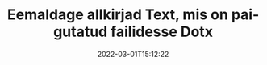 ---
############################# Static ############################
layout: "auto-gen-signature"
date: 2022-03-01T15:12:22
draft: false
operation: Delete
signaturetype: Text
fileformat: Dotx
productName: Java
lang: et
productCode: java
otherformats: pdf doc docx docm dot dotm dotx odt ott rtf xls xlsx xlsm xlsb csv ods ots xltx xltm ppt pptx pps ppsx odp otp potx potm pptm ppsm
breadcrumb: Put Text signature on Dotx for Java

############################# Head ############################
head_title: "Kustutage Text allkirjad failist Dotx läbi Java"
head_description: "Konkreetsete Text allkirjade kustutamine allkirjastatud Dotx dokumentidest saab hõlpsasti teostada lühikese Java koodiga."

############################# Header ############################
title: "Eemaldage allkirjad Text, mis on paigutatud failidesse Dotx"
description: "Kustutage erinevad allkirjad Text dokumentidest Dotx. Allkirjade Text eemaldamine nõuab lihtsat Java koodi."
bg_image: "https://cms.admin.containerize.com/templates/aspose/App_Themes/V3/images/bg/header1.png"
bg_overlay: false
button:
    enable: true

############################# SubMenu ############################
submenu:
    enable: true

    left:
        img_alt: "GroupDocs.Signature for Java"
        image: "https://cms.admin.containerize.com/templates/groupdocs/images/product-logos/90x90-noborder/groupdocs-signature-java.png"
        product: "GroupDocs.Signature"
        platform: "Java"



############################# About ############################
about:
    enable: true
    title: "Hankige teavet toote GroupDocs.Signature for Java API funktsioonide kohta"
    content: |
        [GroupDocs.Signature for Java](https://products.groupdocs.com/signature/java/) API pakub palju võimalusi dokumentide töötlemiseks elektrooniliste allkirjade abil. Saadaval on digitaalallkirjad, nagu tekstid, pildid, digitaalsed sertifikaadid, vöötkoodid, QR-koodid, templid või metaandmed. Klientidel on võimalus lisada, kustutada, uuendada, kontrollida või otsida digiallkirju PDF-idest, MS Wordi dokumentidest, MS Exceli töövihikutest, MS PowerPointi esitlustest, Adobe Photoshopi failidest ja erinevatest pildivormingutest. Saadaval on suur hulk kasulikke funktsioone ja sätteid.
    

############################# Steps ############################
steps:
    enable: true
    title_left: "Kuidas eemaldada allkirjad Text oma dokumendist Dotx"
    content_left: |
        [GroupDocs.Signature for Java](https://products.groupdocs.com/signature/java/) pakub kasulikku funktsiooni Dotx dokumentide Text allkirjade eemaldamiseks mõne koodireaga.
        
        * Esiteks looge signatuuriobjekt, mis edastab konstruktori parameetrina teie dokumendi tee.
        * Seejärel looge sobiv allkirjaobjekt ja seadistage selle kordumatu identifikaator.
        * Pärast seda käivitage kustutamismeetod, mis edastab allkirjaobjekti, mis tuleb kustutada.
        * Lõpuks protsessi toimimise tulemused.

    title_right: "Nõuded süsteemile"
    content_right: |
        Toodet GroupDocs.Signature for Java toetavad kõik suuremad platvormid ja operatsioonisüsteemid. Enne alloleva koodi käivitamist veenduge, et teie süsteemi on installitud järgmised eeltingimused.

        * Operatsioonisüsteemid: Microsoft Windows, Linux, MacOS
        * Arenduskeskkonnad: NetBeans, Intellij IDEA, Eclipse, etc.
        * Java runtime: J2SE 6.0 and above
        * Laadige alla toote GroupDocs.Signature for Java uusim versioon saidilt [Maven](https://repository.groupdocs.com/webapp/#/artifacts/browse/tree/General/repo/com/groupdocs/groupdocs-signature)
         
    code: |
        ```java    
                
        // Set up input Dotx file
        String filePath = "input.dotx";
        // Set up output file
        String outputFilePath = "output.dotx";

        // Instantiate Signature for input file
        Signature signature = new Signature(filePath);

        // Id of signature which is supposed to be deleted
        // such Id may be obtained as result of search operation
        String id = "ff988ab1-7403-4c8d-8db7-f2a56b9f8530";

        // provide signature features to delete
        TextSignature signatureToDelete = new TextSignature(id);

        // delete signature
        Boolean deleteResult = signature.delete(outputFilePath, signatureToDelete);

        // process deletion result
        if (deleteResult)
        {
                System.out.println("Signature was deleted successfully!");
        }
        ```

############################# Demos ############################
demos:
    enable: true
    title: "Allkirjastamine Text allkirjaga Live Demo"
    content: |
       Lisage kohe failile Dotx erinevad elektroonilised allkirjad, külastades veebisaiti [GroupDocs.Signature App](https://products.groupdocs.app/signature/family).          

############################# More Formats ############################
more_formats:
    enable: true
    title: "Kustutage oma allkirjad Text rakendusega Java"
    content: |
        "Erinevatele dokumendivormingutele lisatud e-allkirjade kustutamine. Eemaldage allkirjad kiiresti ilma lisakoodita."
    format: 
       
       
back_to_top:
    enable: true
---
